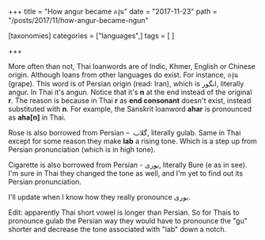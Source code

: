 +++
title = "How angur became องุ่น"
date = "2017-11-23"
path = "/posts/2017/11/how-angur-became-ngun"

[taxonomies]
categories = ["languages",]
tags = [ ]

+++

More often than not, Thai loanwords are of Indic, Khmer, English or Chinese origin. Although loans from other languages do exist. For instance, องุ่น (grape). This word is of Persian origin (read: Iran), which is انگور, literally angur. In Thai it's angun. Notice that it's **n** at the end instead of the original **r**. The reason is because in Thai **r** as **end consonant** doesn't exist, instead substituted with **n**. For example, the Sanskrit loanword **ahar** is pronounced as **aha[n]** in Thai.

Rose is also borrowed from Persian –  گلاب‏, literally gulab. Same in Thai except for some reason they make **lab** a rising tone. Which is a step up from Persian pronunciation (which is in high tone).

Cigarette is also borrowed from Persian - بوری‏, literally Bure (e as in see). I'm sure in Thai they changed the tone as well, and I'm yet to find out its Persian pronunciation.

I'll update when I know how they really pronounce بوری‏.

Edit: apparently Thai short vowel is longer than Persian. So for Thais to pronounce gulab the Persian way they would have to pronounce the "gu" shorter and decrease the tone associated with "lab" down a notch.
